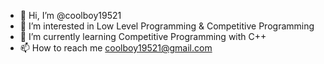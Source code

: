 - 👋 Hi, I’m @coolboy19521
- 👀 I’m interested in Low Level Programming & Competitive Programming
- 🌱 I’m currently learning Competitive Programming with C++
- 📫 How to reach me coolboy19521@gmail.com

<!---
coolboy19521/coolboy19521 is a ✨ special ✨ repository because its `README.md` (this file) appears on your GitHub profile.
You can click the Preview link to take a look at your changes.
--->
